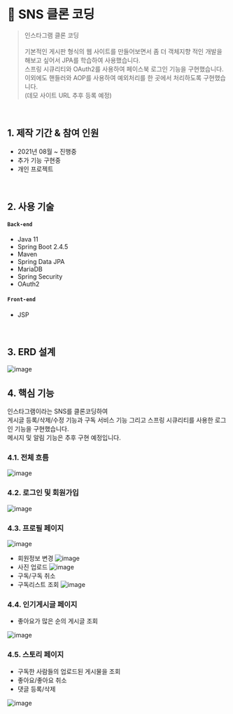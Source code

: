 # :pushpin: SNS 클론 코딩
>인스타그램 클론 코딩<br><br>
>기본적인 게시판 형식의 웹 사이트를 만들어보면서 
>좀 더 객체지향 적인 개발을 해보고 싶어서 JPA를 학습하여 사용했습니다.<br>
>스프링 시큐리티와 OAuth2를 사용하여 페이스북 로그인 기능을 구현했습니다.<br>
>이외에도 핸들러와 AOP를 사용하여 예외처리를 한 곳에서 처리하도록 구현했습니다.<br>
>(데모 사이트 URL 추후 등록 예정)

</br>

## 1. 제작 기간 & 참여 인원
- 2021년 08월 ~ 진행중
- 추가 기능 구현중
- 개인 프로젝트

</br>

## 2. 사용 기술
#### `Back-end`
  - Java 11
  - Spring Boot 2.4.5
  - Maven
  - Spring Data JPA
  - MariaDB
  - Spring Security
  - OAuth2 
#### `Front-end`
  - JSP

</br>

## 3. ERD 설계
![image](https://user-images.githubusercontent.com/45502553/134459345-9dab9a1e-1d0e-456e-b005-bd242649cf28.png)


## 4. 핵심 기능
인스타그램이라는 SNS를 클론코딩하여<br>
게시글 등록/삭제/수정 기능과 구독 서비스 기능 그리고 스프링 시큐리티를 사용한 로그인 기능을 구현했습니다.<br>
메시지 및 알림 기능은 추후 구현 예정입니다.

### 4.1. 전체 흐름
![image](https://user-images.githubusercontent.com/45502553/134457600-1e0de60f-2927-40e9-8443-7a2154a2bd45.png)

### 4.2. 로그인 및 회원가입
![image](https://user-images.githubusercontent.com/45502553/134460686-462c8a30-80df-4396-bec6-2e638dd12a40.png)

### 4.3. 프로필 페이지

![image](https://user-images.githubusercontent.com/45502553/134460293-5f581186-b7eb-4c83-85d3-8e83ecd51c5b.png)<br>
- 회원정보 변경
![image](https://user-images.githubusercontent.com/45502553/134460352-b2aa9de2-e819-4a7b-8522-fc99b4c5aef9.png)<br>
- 사진 업로드
![image](https://user-images.githubusercontent.com/45502553/134460425-3c33644b-2e0f-49a3-8447-03484f2ecea9.png)<br>
- 구독/구독 취소
- 구독리스트 조회
![image](https://user-images.githubusercontent.com/45502553/134460472-ca805bf2-3f0e-4ad8-9dca-e7bc16e3841f.png)

### 4.4. 인기게시글 페이지
- 좋아요가 많은 순의 게시글 조회

![image](https://user-images.githubusercontent.com/45502553/134460658-a863e8ad-ffb7-4294-8b90-11d7667e3ed8.png)

### 4.5. 스토리 페이지
- 구독한 사람들의 업로드된 게시물을 조회
- 좋아요/좋아요 취소
- 댓글 등록/삭제

![image](https://user-images.githubusercontent.com/45502553/134460583-a14de1ec-a0c4-4f7e-a10d-286b0acee75f.png)
</br>
